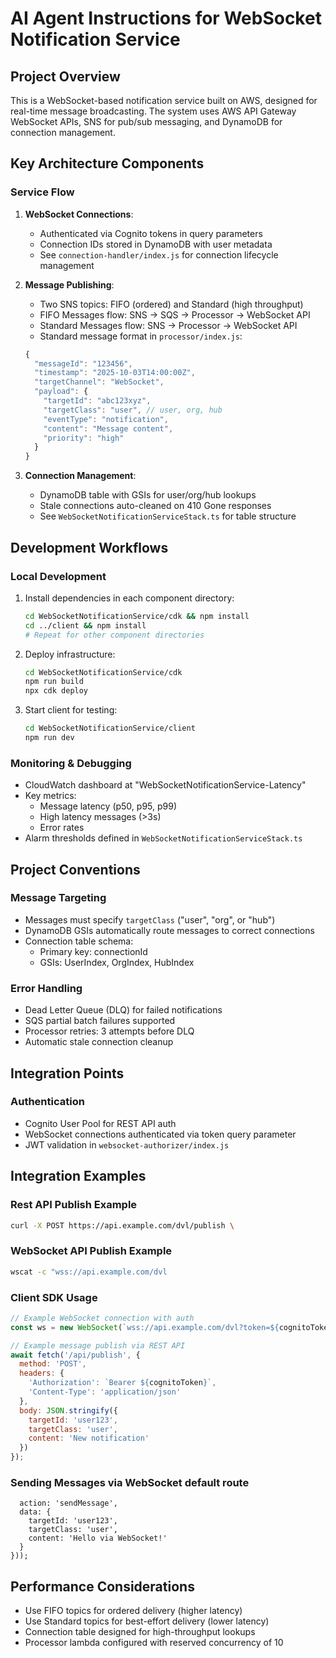 # AI Agent Instructions for WebSocket Notification Service

## Project Overview
This is a WebSocket-based notification service built on AWS, designed for real-time message broadcasting. The system uses AWS API Gateway WebSocket APIs, SNS for pub/sub messaging, and DynamoDB for connection management.

## Key Architecture Components

### Service Flow
1. **WebSocket Connections**: 
   - Authenticated via Cognito tokens in query parameters
   - Connection IDs stored in DynamoDB with user metadata
   - See `connection-handler/index.js` for connection lifecycle management

2. **Message Publishing**:
   - Two SNS topics: FIFO (ordered) and Standard (high throughput)
   - FIFO Messages flow: SNS → SQS → Processor → WebSocket API
    - Standard Messages flow: SNS → Processor → WebSocket API
   - Standard message format in `processor/index.js`:
   ```javascript
   {
     "messageId": "123456",
     "timestamp": "2025-10-03T14:00:00Z",
     "targetChannel": "WebSocket",
     "payload": {
       "targetId": "abc123xyz",
       "targetClass": "user", // user, org, hub
       "eventType": "notification",
       "content": "Message content",
       "priority": "high"
     }
   }
   ```

3. **Connection Management**:
   - DynamoDB table with GSIs for user/org/hub lookups
   - Stale connections auto-cleaned on 410 Gone responses
   - See `WebSocketNotificationServiceStack.ts` for table structure

## Development Workflows

### Local Development
1. Install dependencies in each component directory:
   ```bash
   cd WebSocketNotificationService/cdk && npm install
   cd ../client && npm install
   # Repeat for other component directories
   ```

2. Deploy infrastructure:
   ```bash
   cd WebSocketNotificationService/cdk
   npm run build
   npx cdk deploy
   ```

3. Start client for testing:
   ```bash
   cd WebSocketNotificationService/client
   npm run dev
   ```

### Monitoring & Debugging
- CloudWatch dashboard at "WebSocketNotificationService-Latency"
- Key metrics:
  - Message latency (p50, p95, p99)
  - High latency messages (>3s)
  - Error rates
- Alarm thresholds defined in `WebSocketNotificationServiceStack.ts`

## Project Conventions

### Message Targeting
- Messages must specify `targetClass` ("user", "org", or "hub")
- DynamoDB GSIs automatically route messages to correct connections
- Connection table schema:
  - Primary key: connectionId
  - GSIs: UserIndex, OrgIndex, HubIndex

### Error Handling
- Dead Letter Queue (DLQ) for failed notifications
- SQS partial batch failures supported
- Processor retries: 3 attempts before DLQ
- Automatic stale connection cleanup

## Integration Points

### Authentication
- Cognito User Pool for REST API auth
- WebSocket connections authenticated via token query parameter
- JWT validation in `websocket-authorizer/index.js`

## Integration Examples

### Rest API Publish Example
```bash
curl -X POST https://api.example.com/dvl/publish \

```

### WebSocket API Publish Example
```bash
wscat -c "wss://api.example.com/dvl
```

### Client SDK Usage
```javascript
// Example WebSocket connection with auth
const ws = new WebSocket(`wss://api.example.com/dvl?token=${cognitoToken}`);

// Example message publish via REST API
await fetch('/api/publish', {
  method: 'POST',
  headers: {
    'Authorization': `Bearer ${cognitoToken}`,
    'Content-Type': 'application/json'
  },
  body: JSON.stringify({
    targetId: 'user123',
    targetClass: 'user',
    content: 'New notification'
  })
});
```

### Sending Messages via WebSocket default route
```javascriptws.send(JSON.stringify({
  action: 'sendMessage',
  data: {
    targetId: 'user123',
    targetClass: 'user',
    content: 'Hello via WebSocket!'
  }
}));
```

## Performance Considerations
- Use FIFO topics for ordered delivery (higher latency)
- Use Standard topics for best-effort delivery (lower latency)
- Connection table designed for high-throughput lookups
- Processor lambda configured with reserved concurrency of 10